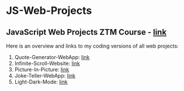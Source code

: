 # JS-Web-Projects
## JavaScript Web Projects ZTM Course - [link](https://www.udemy.com/course/javascript-web-projects-to-build-your-portfolio-resume/)
Here is an overview and links to my coding versions of all web projects:

1. Quote-Generator-WebApp: [link](https://github.com/kaloyanTry/JS-Web-Projects/tree/main/QuoteGeneratorApp)
2. Infinite-Scroll-Website: [link](https://github.com/kaloyanTry/JS-Web-Projects/tree/main/InfiniteScroll)
3. Picture-In-Picture: [link](https://github.com/kaloyanTry/JS-Web-Projects/tree/main/Picture-In-Picture)
4. Joke-Teller-WebApp: [link](https://github.com/kaloyanTry/JS-Web-Projects/tree/main/Joke-Teller)
5. Light-Dark-Mode: [link](https://github.com/kaloyanTry/JS-Web-Projects/tree/main/Light-Dark-Mode)


